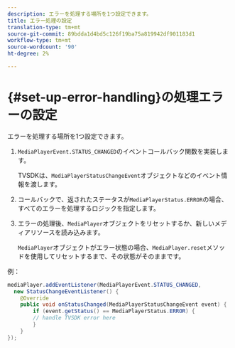 ```yaml
---
description: エラーを処理する場所を1つ設定できます。
title: エラー処理の設定
translation-type: tm+mt
source-git-commit: 89bdda1d4bd5c126f19ba75a819942df901183d1
workflow-type: tm+mt
source-wordcount: '90'
ht-degree: 2%

---
```



# {#set-up-error-handling}の処理エラーの設定

エラーを処理する場所を1つ設定できます。

1. `MediaPlayerEvent.STATUS_CHANGED`のイベントコールバック関数を実装します。

   TVSDKは、`MediaPlayerStatusChangeEvent`オブジェクトなどのイベント情報を渡します。
1. コールバックで、返されたステータスが`MediaPlayerStatus.ERROR`の場合、すべてのエラーを処理するロジックを指定します。
1. エラーの処理後、`MediaPlayer`オブジェクトをリセットするか、新しいメディアリソースを読み込みます。

   `MediaPlayer`オブジェクトがエラー状態の場合、`MediaPlayer.reset`メソッドを使用してリセットするまで、その状態がそのままです。

<!--<a id="example_E74BB605ED08450295B8902F1E4BB8F5"></a>-->

例：

```java
mediaPlayer.addEventListener(MediaPlayerEvent.STATUS_CHANGED,  
  new StatusChangeEventListener() { 
    @Override 
    public void onStatusChanged(MediaPlayerStatusChangeEvent event) { 
        if (event.getStatus() == MediaPlayerStatus.ERROR) { 
        // handle TVSDK error here 
        } 
    } 
});
```
